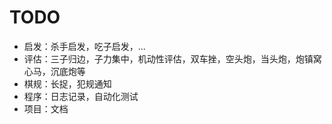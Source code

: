 # TODO

- 启发：杀手启发，吃子启发，...
- 评估：三子归边，子力集中，机动性评估，双车挫，空头炮，当头炮，炮镇窝心马，沉底炮等
- 棋规：长捉，犯规通知
- 程序：日志记录，自动化测试
- 项目：文档
